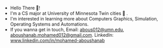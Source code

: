 - Hello There 🙌!
- I'm a CS major at University of Minnesota Twin cities 🌃 . 
- I'm interested in learning more about Computers Graphics, Simulation, Operating Systems and Automations. 
- If you wanna get in touch, Email: abous012@umn.edu, aboushanab.mohamed012@gmail.com. LinkedIn: www.linkedin.com/in/mohamed-aboushanab  
<!---
Mohamed-abous/Mohamed-abous is a ✨ special ✨ repository because its `README.md` (this file) appears on your GitHub profile.
You can click the Preview link to take a look at your changes.
--->
